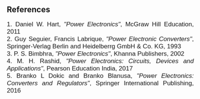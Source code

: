  ## References

<div style="font-family: 'Nunito Sans', sans-serif; font-size: 17px;text-align: justify;"> 
1. Daniel W. Hart, <i>"Power Electronics"</i>, McGraw Hill Education, 2011<br>
2. Guy Seguier, Francis Labrique, <i>"Power Electronic Converters"</i>, Springer-Verlag Berlin and Heidelberrg GmbH & Co. KG, 1993<br>
3. P. S. Bimbhra, <i>"Power Electronics"</i>, Khanna Publishers, 2002<br>
4. M. H. Rashid, <i>"Power Electronics: Circuits, Devices and Applications"</i>, Pearson Education India, 2017<br>
5. Branko L Dokic and Branko Blanusa, <i>"Power Electronics: Converters and Regulators"</i>, Springer International Publishing, 2016<br>

</div>